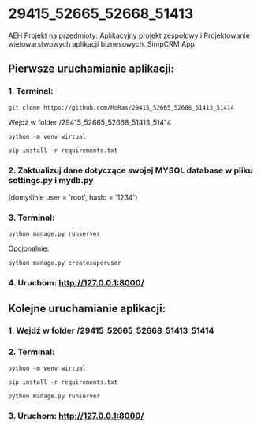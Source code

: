 # 29415_52665_52668_51413
AEH Projekt na przedmioty: Aplikacyjny projekt zespołowy i Projektowanie wielowarstwowych aplikacji biznesowych.
SimpCRM App

## Pierwsze uruchamianie aplikacji:

### 1. Terminal:
```
git clone https://github.com/McRas/29415_52665_52668_51413_51414
```
Wejdź w folder /29415_52665_52668_51413_51414
```
python -m venv wirtual
```
```
pip install -r requirements.txt
```

### 2. Zaktualizuj dane dotyczące swojej MYSQL database w pliku settings.py i mydb.py
(domyślnie 	user = 'root', hasło = '1234')

### 3. Terminal:
```
python manage.py runserver
```
Opcjonalnie:
```
python manage.py createsuperuser
```
### 4. Uruchom: http://127.0.0.1:8000/

## Kolejne uruchamianie aplikacji:
### 1. Wejdź w folder /29415_52665_52668_51413_51414

### 2. Terminal:

```
python -m venv wirtual
```
```
pip install -r requirements.txt
```
```
python manage.py runserver
```
### 3. Uruchom: http://127.0.0.1:8000/
